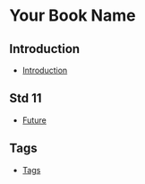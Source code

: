 # Your Book Name

## Introduction
* [Introduction](README.md)


## Std 11
  - [Future](md/2-std11/1-future/README.md)

## Tags
* [Tags](tags.md)
